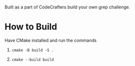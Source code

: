 Built as a part of CodeCrafters build your own grep challenge.

# How to Build

Have CMake installed and run the commands

1. `cmake -B build -S .`

2. `cmake --build build`
